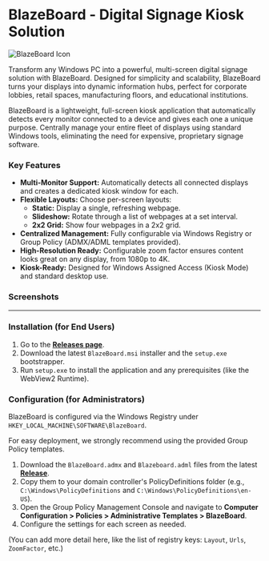 # BlazeBoard - Digital Signage Kiosk Solution

![BlazeBoard Icon](path/to/your/icon.png)

Transform any Windows PC into a powerful, multi-screen digital signage solution with BlazeBoard. Designed for simplicity and scalability, BlazeBoard turns your displays into dynamic information hubs, perfect for corporate lobbies, retail spaces, manufacturing floors, and educational institutions.

BlazeBoard is a lightweight, full-screen kiosk application that automatically detects every monitor connected to a device and gives each one a unique purpose. Centrally manage your entire fleet of displays using standard Windows tools, eliminating the need for expensive, proprietary signage software.

### Key Features
* **Multi-Monitor Support:** Automatically detects all connected displays and creates a dedicated kiosk window for each.
* **Flexible Layouts:** Choose per-screen layouts:
    * **Static:** Display a single, refreshing webpage.
    * **Slideshow:** Rotate through a list of webpages at a set interval.
    * **2x2 Grid:** Show four webpages in a 2x2 grid.
* **Centralized Management:** Fully configurable via Windows Registry or Group Policy (ADMX/ADML templates provided).
* **High-Resolution Ready:** Configurable zoom factor ensures content looks great on any display, from 1080p to 4K.
* **Kiosk-Ready:** Designed for Windows Assigned Access (Kiosk Mode) and standard desktop use.

### Screenshots


---

### Installation (for End Users)

1.  Go to the **[Releases page](httpss://github.com/YourUsername/BlazeBoard/releases)**.
2.  Download the latest `BlazeBoard.msi` installer and the `setup.exe` bootstrapper.
3.  Run `setup.exe` to install the application and any prerequisites (like the WebView2 Runtime).

### Configuration (for Administrators)

BlazeBoard is configured via the Windows Registry under `HKEY_LOCAL_MACHINE\SOFTWARE\BlazeBoard`.

For easy deployment, we strongly recommend using the provided Group Policy templates.

1.  Download the `BlazeBoard.admx` and `Blazeboard.adml` files from the latest **[Release](httpss://github.com/YourUsername/BlazeBoard/releases)**.
2.  Copy them to your domain controller's PolicyDefinitions folder (e.g., `C:\Windows\PolicyDefinitions` and `C:\Windows\PolicyDefinitions\en-US`).
3.  Open the Group Policy Management Console and navigate to **Computer Configuration > Policies > Administrative Templates > BlazeBoard**.
4.  Configure the settings for each screen as needed.

(You can add more detail here, like the list of registry keys: `Layout`, `Urls`, `ZoomFactor`, etc.)

